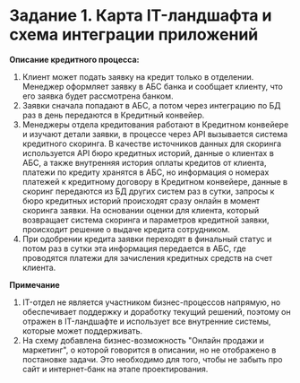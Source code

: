 # Задание 1. Карта IT-ландшафта и схема интеграции приложений

**Описание кредитного процесса:**
1. Клиент может подать заявку на кредит только в отделении. Менеджер оформляет заявку в АБС банка и сообщает клиенту, что его заявка будет рассмотрена банком.
2. Заявки сначала попадают в АБС, а потом через интеграцию по БД раз в день передаются в Кредитный конвейер.
3. Менеджеры отдела кредитования работают в Кредитном конвейере и изучают детали заявки, в процессе через API вызывается система кредитного скоринга. В качестве источников данных для скоринга используется API бюро кредитных историй, данные о клиентах в АБС, а также внутренняя история оплаты кредитов от клиента, платежи по кредиту хранятся в АБС, но информация о номерах платежей к кредитному договору в Кредитном конвейере, данные в скоринг передаются из БД других систем раз в сутки, запросы к бюро кредитных историй происходят сразу онлайн в момент скоринга заявки. На основании оценки для клиента, который возвращает система скоринга и параметров кредитной заявки, происходит решение о выдаче кредита сотрудником.
4. При одобрении кредита заявки переходят в финальный статус и потом раз в сутки эта информация передается в АБС, где проводятся платежи для зачисления кредитных средств на счет клиента.

**Примечание**
1. IT-отдел не является участником бизнес-процессов напрямую, но обеспечивает поддержку и доработку текущий решений, поэтому он отражен в IT-ландшафте и использует все внутренние системы, которые может поддерживать. 
2. На схему добавлена бизнес-возможность "Онлайн продажи и маркетинг", о которой говорится в описании, но не отображено в постановке задачи. Это необходимо для того, чтобы не забыть про сайт и интернет-банк на этапе проектирования.